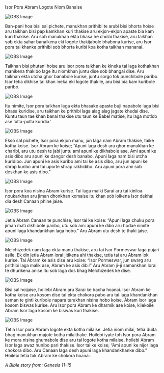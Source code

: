 Isor Pora Abram Logote Niom Banaise

![OBS Image]($?direct&)

Ban-pani hoa bisi sal pichete, manukhan prithibi te arubi bisi bhorta hoise aru taikhan bisi pap kamkhan kuri thakise aru ekjon-ekjon apaste bia kam kuri thakise. Aru sob manukhan ekta bhasa he cholai thakise, aru taikhan sob ekta sahar banaikena eki logote thakijabole bhabona kurise, aru Isor pora tai khanke prithibi sob bhorta kuribi koa kotha taikhan mananai.

![OBS Image]($?direct&)

Taikhan bisi phutani hoise aru Isor pora taikhan ke kineka tai laga kothakhan manikena thakibo lage itu niomkhan juntu dise sob bhangai dise. Aru taikhan ekta utcha ghor banabole kurise, juntu sorgo tok punchibole paribo. Isor tetia dikhise tai khan ineka eki logote thakile, aru bisi bia kam kuribole paribo. 

![OBS Image]($?direct&)

Itu nimite, Isor pora taikhan laga ekta bhasake apaste buji napabole laga bisi bhasa kuridise, aru taikhan ke prithibi laga alag alag jagate khedai dise. Kuntu taun tae khan banai thakise utu taun ke Babel matise, itu laga motlob ase ‘ulta-pulta kuridia.’

![OBS Image]($?direct&)

Ekso sal pichete, Isor pora ekjon manu, jun laga nam Abram thakise, taike kotha koise. Isor Abram ke koise; “Apuni laga desh aru ghor manukhan ke charibi, aru utu desh te jabi juntu ami apuni ke dikhabole ase. Ami apuni ke asis dibo aru apuni ke dangor desh banabo. Apuni laga nam bisi utcha kuridibo. Jun apuni ke asis kuribo ami tai ke asis dibo, aru jun apuni ke shrap kuribo ami tai uporte shrap rakhidibo. Aru apuni pora ami sob deskhan ke asis dibo.”

![OBS Image]($?direct&)

Isor pora koa nisina Abram kurise. Tai laga maiki Sarai aru tai kiniloa noukarkhan aru jiman dhonkhan komaise itu khan sob loikena Isor dekhai dia desh Canaan phine jaise. 

![OBS Image]($?direct&)

Jetia Abram Canaan te punchise, Isor tai ke koise: “Apuni laga chuku pora jiman mati dikhibole paribo, utu sob ami apuni ke dibo aru hodae nimite apuni laga khandankhan laga hobo.” Aru Abram utu desh te thaki jaise.  

![OBS Image]($?direct&)

Melchizedek nam laga ekta manu thakise, aru tai Isor Pormeswar laga pujari asile. Ek din jetia Abram lorai jitikena ahi thakise, tetia tai aru Abram lok kurise. Tai Abram ke asis dise aru koise: “Isor Pormeswar, jun swarg aru prithibi laga malik ase, Abram ke asis dibi!” Aru Abram ji-ji samankhan lorai te dhurikena anise itu sob laga dos bhag Melchizedek ke dise. 

![OBS Image]($?direct&)

Bisi sal hoijaise, hoilebi Abram aru Sarai ke bacha hoanai. Isor Abram ke kotha koise aru kosom dise tai ekta chokora pabo aru tai laga khandankhan asman te ginti kuribole napara tarakhan nisina hobo koise. Abram Isor laga kosom biswas kurise. Aru Isor pora Abram ke dharmik ase koise, kilekoile Abram Isor laga kosom ke biswas kuri thakise.


![OBS Image]($?direct&)

Tetia Isor pora Abram logote ekta kotha milaise. Jetia niom milai, tetia duita bhag manukhan majote kotha milaithake. Hoilebi iyate toh Isor pora Abram ke mora nisina ghumabole dise aru tai logote kotha milaise, hoilebi Abram Isor laga awaz hunibo pari thakise. Isor tai ke koise; “Ami apuni ke nijor laga chokora dibo. Aru Canaan laga desh apuni laga khandankhanke dibo.” Hoilebi tetia tok Abram ke chokora hoanai. 

_A Bible story from: Genesis 11-15_

